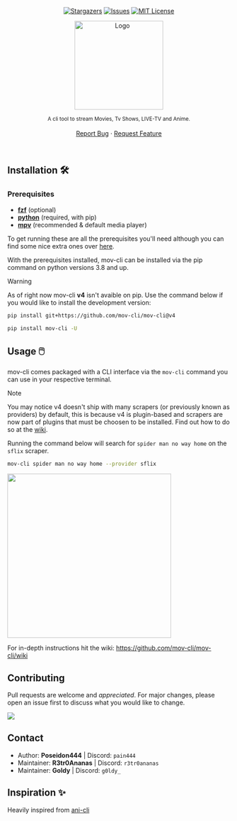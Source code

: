 <a name="readme-top"></a>

<div align="center">

  [![Stargazers][stars-shield]][stars-url]
  [![Issues][issues-shield]][issues-url]
  [![MIT License][license-shield]][license-url]

  <a href="https://github.com/mov-cli/mov-cli">
    <img src="https://github.com/mov-cli/mov-cli/assets/132799819/a23bec13-881d-41b9-b596-b31c6698b89e" alt="Logo" width="200">
  </a>

  <sub>A cli tool to stream Movies, Tv Shows, LIVE-TV and Anime.</sub>
  <br>
  <br>
  <a href="https://github.com/mov-cli/mov-cli/issues">Report Bug</a>
  ·
  <a href="https://github.com/mov-cli/mov-cli/issues">Request Feature</a>

</div>

<br>

## Installation 🛠️
### Prerequisites
- **[fzf](https://github.com/junegunn/fzf?tab=readme-ov-file#installation)** (optional)
- **[python](https://www.python.org/downloads/)** (required, with pip)
- **[mpv](https://mpv.io/installation/)** (recommended & default media player)

To get running these are all the prerequisites you'll need although you can find some nice extra ones over [here]().

With the prerequisites installed, mov-cli can be installed via the pip command on python versions 3.8 and up.

> [!WARNING]
> As of right now mov-cli **v4** isn't avaible on pip. Use the command below if you would like to install the development version:
> ```sh
> pip install git+https://github.com/mov-cli/mov-cli@v4
> ```

```sh
pip install mov-cli -U
```

## Usage 🖱️
mov-cli comes packaged with a CLI interface via the `mov-cli` command you can use in your respective terminal. 

> [!NOTE]
> You may notice v4 doesn't ship with many scrapers (or previously known as providers) by default, this is because v4 is plugin-based and scrapers are now part of plugins that must be choosen to be installed.
> Find out how to do so at the [wiki](https://github.com/mov-cli/mov-cli/wiki#plugins).

Running the command below will search for `spider man no way home` on the `sflix` scraper.
```sh
mov-cli spider man no way home --provider sflix
```
<img width="370px" src="https://github.com/mov-cli/mov-cli/assets/66202304/86189cab-b246-405e-a266-6c624bee2d36">

<br>

For in-depth instructions hit the wiki: https://github.com/mov-cli/mov-cli/wiki

## Contributing
Pull requests are welcome and *appreciated*. For major changes, please open an issue first to discuss what you would like to change.

<a href = "https://github.com/mov-cli/mov-cli/graphs/contributors">
  <img src = "https://contrib.rocks/image?repo=mov-cli/mov-cli"/>
</a>

## Contact
- Author: **Poseidon444** | Discord: ``pain444``
- Maintainer: **R3tr0Ananas** | Discord: ``r3tr0ananas``
- Maintainer: **Goldy** | Discord: ``g0ldy_``

## Inspiration ✨
Heavily inspired from [ani-cli](https://github.com/pystardust/ani-cli)


<!-- MARKDOWN LINKS & IMAGES -->
<!-- https://www.markdownguide.org/basic-syntax/#reference-style-links -->
[contributors-shield]: https://img.shields.io/github/contributors/mov-cli/mov-cli.svg?style=for-the-badge
[contributors-url]: https://github.com/mov-cli/mov-cli/graphs/contributors
[forks-shield]: https://img.shields.io/github/forks/mov-cli/mov-cli.svg?style=for-the-badge
[forks-url]: https://github.com/mov-cli/mov-cli/network/members
[stars-shield]: https://img.shields.io/github/stars/mov-cli/mov-cli.svg?style=for-the-badge
[stars-url]: https://github.com/mov-cli/mov-cli/stargazers
[issues-shield]: https://img.shields.io/github/issues/mov-cli/mov-cli.svg?style=for-the-badge
[issues-url]: https://github.com/mov-cli/mov-cli/issues
[license-shield]: https://img.shields.io/github/license/mov-cli/mov-cli.svg?style=for-the-badge
[license-url]: https://github.com/mov-cli/mov-cli/blob/master/LICENSE.txt
